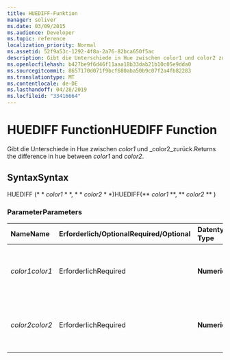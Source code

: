 ```yaml
---
title: HUEDIFF-Funktion
manager: soliver
ms.date: 03/09/2015
ms.audience: Developer
ms.topic: reference
localization_priority: Normal
ms.assetid: 52f9a53c-1292-4f8a-2a76-82bca650f5ac
description: Gibt die Unterschiede in Hue zwischen color1 und color2 zurück.
ms.openlocfilehash: b427be9f6d46f11aaa18b33dab21b10c05e9dda0
ms.sourcegitcommit: 8657170d071f9bcf680aba50b9c07f2a4fb82283
ms.translationtype: MT
ms.contentlocale: de-DE
ms.lasthandoff: 04/28/2019
ms.locfileid: "33416664"
---
```

# <a name="huediff-function"></a><span data-ttu-id="b1501-103">HUEDIFF Function</span><span class="sxs-lookup"><span data-stu-id="b1501-103">HUEDIFF Function</span></span>

<span data-ttu-id="b1501-104">Gibt die Unterschiede in Hue zwischen _color1_ und _color2_zurück.</span><span class="sxs-lookup"><span data-stu-id="b1501-104">Returns the difference in hue between  _color1_ and  _color2_.</span></span>
  
## <a name="syntax"></a><span data-ttu-id="b1501-105">Syntax</span><span class="sxs-lookup"><span data-stu-id="b1501-105">Syntax</span></span>

<span data-ttu-id="b1501-106">HUEDIFF (\* \* *color1* \* \*, \* \* *color2* \* \*)</span><span class="sxs-lookup"><span data-stu-id="b1501-106">HUEDIFF(\*\* *color1* \*\*, \*\* *color2* \*\* )</span></span> 
  
### <a name="parameters"></a><span data-ttu-id="b1501-107">Parameter</span><span class="sxs-lookup"><span data-stu-id="b1501-107">Parameters</span></span>

|<span data-ttu-id="b1501-108">**Name**</span><span class="sxs-lookup"><span data-stu-id="b1501-108">**Name**</span></span>|<span data-ttu-id="b1501-109">**Erforderlich/Optional**</span><span class="sxs-lookup"><span data-stu-id="b1501-109">**Required/Optional**</span></span>|<span data-ttu-id="b1501-110">**Datentyp**</span><span class="sxs-lookup"><span data-stu-id="b1501-110">**Data Type**</span></span>|<span data-ttu-id="b1501-111">**Beschreibung**</span><span class="sxs-lookup"><span data-stu-id="b1501-111">**Description**</span></span>|
|:-----|:-----|:-----|:-----|
| <span data-ttu-id="b1501-112">_color1_</span><span class="sxs-lookup"><span data-stu-id="b1501-112">_color1_</span></span> <br/> |<span data-ttu-id="b1501-113">Erforderlich</span><span class="sxs-lookup"><span data-stu-id="b1501-113">Required</span></span>  <br/> |<span data-ttu-id="b1501-114">**Numeric**</span><span class="sxs-lookup"><span data-stu-id="b1501-114">**Numeric**</span></span> <br/> |<span data-ttu-id="b1501-115">Der Farbindex von Microsoft Visio oder der RGB-Wert der ersten Farbe.</span><span class="sxs-lookup"><span data-stu-id="b1501-115">The Microsoft Visio color index or RGB value of the first color.</span></span>  <br/> |
| <span data-ttu-id="b1501-116">_color2_</span><span class="sxs-lookup"><span data-stu-id="b1501-116">_color2_</span></span> <br/> |<span data-ttu-id="b1501-117">Erforderlich</span><span class="sxs-lookup"><span data-stu-id="b1501-117">Required</span></span>  <br/> |<span data-ttu-id="b1501-118">**Numeric**</span><span class="sxs-lookup"><span data-stu-id="b1501-118">**Numeric**</span></span> <br/> |<span data-ttu-id="b1501-119">Der Farbindex von Microsoft Visio oder der RGB-Wert der zweiten Farbe.</span><span class="sxs-lookup"><span data-stu-id="b1501-119">The Microsoft Visio color index or RGB value of the second color.</span></span>  <br/> |
   

